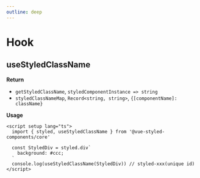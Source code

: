 ```yaml
---
outline: deep
---
```


# Hook

## useStyledClassName <div style="display: inline-flex; align-items: center;"><Badge type="info" text="deprecated at v1.3.0.beta.1" /></div>

**Return**

- `getStyledClassName`, `styledComponentInstance => string`
- `styledClassNameMap`, `Record<string, string>`, `{[componentName]: className}`

**Usage**

```vue
<script setup lang="ts">
  import { styled, useStyledClassName } from '@vue-styled-components/core'

  const StyledDiv = styled.div`
    background: #ccc;
  `
  console.log(useStyledClassName(StyledDiv)) // styled-xxx(unique id)
</script>
```